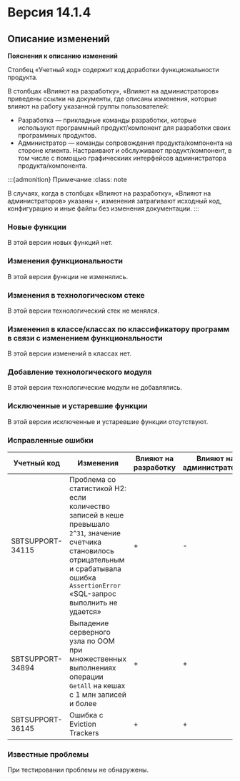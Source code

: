 # Версия 14.1.4

## Описание изменений

**Пояснения к описанию изменений**

Столбец «Учетный код» содержит код доработки функциональности продукта.

В столбцах «Влияют на разработку», «Влияют на администраторов» приведены ссылки на документы, где описаны изменения, которые влияют на работу указанной группы пользователей:

-   Разработка — прикладные команды разработки, которые используют программный продукт/компонент для разработки своих программных продуктов. 
-   Администратор — команды сопровождения продукта/компонента на стороне клиента. Настраивают и обслуживают продукт/компонент, в том числе с помощью графическиих интерфейсов администратора продукта/компонента.

:::{admonition} Примечание
:class: note

В случаях, когда в столбцах «Влияют на разработку», «Влияют на администраторов»  указаны `+`, изменения затрагивают исходный код, конфигурацию и иные файлы без изменения документации.
:::

### Новые функции

В этой версии новых функций нет. 

### Изменения функциональности

В этой версии функции не изменялись.

### Изменения в технологическом стеке

В этой версии технологический стек не менялся.

### Изменения в классе/классах по классификатору программ в связи с изменением функциональности

В этой версии изменений в классах нет.

### Добавление технологического модуля

В этой версии технологические модули не добавлялись.

### Исключенные и устаревшие функции

В этой версии исключенные и устаревшие функции отсутствуют.

### Исправленные ошибки

| Учетный код | Изменения | Влияют на разработку | Влияют на администраторов |
|---|---|---|---|
| SBTSUPPORT-34115 | Проблема со статистикой H2: если количество записей в кеше превышало `2^31`, значение счетчика становилось отрицательным и срабатывала ошибка `AssertionError` «SQL-запрос выполнить не удается» | + | - |
| SBTSUPPORT-34894 | Выпадение серверного узла по ООМ при множественных выполнениях операции `GetAll` на кешах с 1 млн записей и более | + | + |
| SBTSUPPORT-36145 | Ошибка с Eviction Trackers | + | + |

### Известные проблемы

При тестировании проблемы не обнаружены.